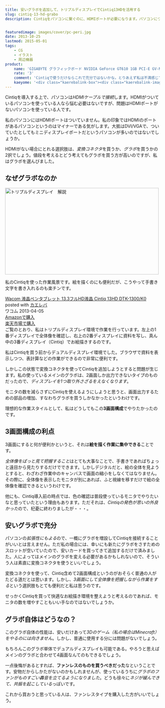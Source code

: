 ```yaml
---
title: 安いグラボを追加して、トリプルディスプレイでCintiq13HDを活用する
slug: cintiq-13-hd-grabo
description: Cintiqをパソコンに繋ぐのに、HDMIポートが必要になります。パソコンについていない場合は、グラフィックボードを増設することも検討してみてはいかがでしょうか。変換ケーブルの方が安上がりですが、古いモニタを活用する方法もありだと思います。


featuredimage: images/cover/pc-peri.jpg
date: 2013-10-25
lastmod: 2015-05-01
tags: 
    - CG
    - イラスト
    - 周辺機器
product:
    name: 'GIGABYTE グラフィックボード NVIDIA GeForce GT610 1GB PCI-E GV-N610D3-1GI'
    rate: '3'
    comment: 'Cintiqで使うだけならこれで充分ではないかな。とりあえず私は不満感じてない。'
    kaeyome: '<div class="kaerebalink-box"><div class="kaerebalink-image"><a href="http://www.amazon.co.jp/exec/obidos/ASIN/B00825VTM8/illusionspace-22/ref=nosim/" rel="nofollow" target="_blank"><img src="http://ecx.images-amazon.com/images/I/41rFeM2JjgL._SL160_.jpg" style="border: none;" /></a></div><div class="kaerebalink-info"><div class="kaerebalink-name"><a href="http://www.amazon.co.jp/exec/obidos/ASIN/B00825VTM8/illusionspace-22/ref=nosim/" rel="nofollow" target="_blank">GIGABYTE グラフィックボード NVIDIA GeForce GT610 1GB PCI-E GV-N610D3-1GI</a><div class="kaerebalink-powered-date">posted with <a href="http://kaereba.com" rel="nofollow" target="_blank">カエレバ</a></div></div><div class="kaerebalink-detail"> 日本ギガバイト 2012-05-16    </div><div class="kaerebalink-link1"><div class="shoplinkamazon"><a href="http://www.amazon.co.jp/gp/search?keywords=GT610%20GV-N610D3-1GI&__mk_ja_JP=%83J%83%5E%83J%83i&tag=illusionspace-22" rel="nofollow" target="_blank" title="アマゾン" >Amazonで購入</a></div><div class="shoplinkrakuten"><a href="http://hb.afl.rakuten.co.jp/hgc/0e95387f.f2aef20d.0e953880.25e412bd/?pc=http%3A%2F%2Fsearch.rakuten.co.jp%2Fsearch%2Fmall%2FGT610%2520GV-N610D3-1GI%2F-%2Ff.1-p.1-s.1-sf.0-st.A-v.2%3Fx%3D0%26scid%3Daf_ich_link_urltxt%26m%3Dhttp%3A%2F%2Fm.rakuten.co.jp%2F" rel="nofollow" target="_blank" title="楽天市場" >楽天市場で購入</a></div></div></div><div class="booklink-footer" style="clear: left"></div></div>'
---
```


Cintiqを導入する上で、パソコンは<em>HDMIケーブルで接続</em>します。HDMIがついているパソコンを使っている人なら悩む必要はないですが、問題はHDMIポートがないパソコンを使っている人です。

私のパソコンにはHDMIポートはついていません。私の印象ではHDMIのポートがあるパソコンというのはマイナーである気がします。大抵はDVI/VGAで、ついていたとしてもミニディスプレイポートだというパソコンが多いのではないでしょうか。

HDMIがない場合にとれる選択肢は、<em>変換コネクタ</em>を買うか、<em>グラボ</em>を買うかの2択でしょう。値段を考えるとどう考えてもグラボを買う方が高いのですが、私はグラボを選んびました。


## なぜグラボなのか


<img src="https://wantit.gcreate.jp/wp-content/uploads/2013/10/PA2418002.jpg" alt="トリプルディスプレイ　解説" width="500" height="281" class="size-medium wp-image-200" srcset="https://wantit.gcreate.jp/wp-content/uploads/2013/10/PA2418002.jpg 500w, https://wantit.gcreate.jp/wp-content/uploads/2013/10/PA2418002-300x168.jpg 300w" sizes="(max-width: 500px) 100vw, 500px" />

私のCintiqを使った作業風景です。絵を描くのにも便利だが、こうやって手書き文字を書き入れるのも楽チンです。

<div class="kaerebalink-box">
<div class="kaerebalink-image"><a href="http://www.amazon.co.jp/exec/obidos/ASIN/B00BQ6YDAA/illusionspace-22/ref=nosim/" rel="nofollow" target="_blank"><img alt=""  src="http://ecx.images-amazon.com/images/I/41IyYb--jAL._SL160_.jpg" style="border: none;" /></a></div>
<div class="kaerebalink-info">
<div class="kaerebalink-name"><a href="http://www.amazon.co.jp/exec/obidos/ASIN/B00BQ6YDAA/illusionspace-22/ref=nosim/" rel="nofollow" target="_blank">Wacom 液晶ペンタブレット 13.3フルHD液晶 Cintiq 13HD DTK-1300/K0</a>

<div class="kaerebalink-powered-date">posted with <a href="http://kaereba.com" rel="nofollow" target="_blank">カエレバ</a></div>
</div>
<div class="kaerebalink-detail"> ワコム 2013-04-05    </div>
<div class="kaerebalink-link1">
<div class="shoplinkamazon"><a href="http://www.amazon.co.jp/gp/search?keywords=DTK-1300%2FK0&#038;__mk_ja_JP=%83J%83%5E%83J%83i&#038;tag=illusionspace-22" rel="nofollow" target="_blank" title="アマゾン" >Amazonで購入</a></div>
<div class="shoplinkrakuten"><a href="http://hb.afl.rakuten.co.jp/hgc/0e95387f.f2aef20d.0e953880.25e412bd/?pc=http%3A%2F%2Fsearch.rakuten.co.jp%2Fsearch%2Fmall%2FDTK-1300%252FK0%2F-%2Ff.1-p.1-s.1-sf.0-st.A-v.2%3Fx%3D0%26scid%3Daf_ich_link_urltxt%26m%3Dhttp%3A%2F%2Fm.rakuten.co.jp%2F" rel="nofollow" target="_blank" title="楽天市場" >楽天市場で購入</a></div>
</div>
</div>
<div class="booklink-footer" style="clear: left"></div>
</div>
ご覧のとおり、私はトリプルディスプレイ環境で作業を行っています。左上の1番ディスプレイで全体像を確認し、右上の2番ディスプレイに資料を写し、真ん中の3番ディスプレイ（Cintiq）でお絵描きするのです。

私はCintiqを買う前からデュアルディスプレイ環境でした。ブラウザで資料を表示しつつ、表計算などの作業ができるので非常に便利です。

しかしこの状態で変換コネクタを使ってCintiqを追加しようとすると問題が生じます。私の使っているメインのグラボは、2画面しか出力できないタイプのものだったので、<em>ディスプレイを1つ取り外さざるをえなくなります</em>。

モニタの数を減らさずにCintiqを使えるようにしようと思うと、画面出力するための部品の増加、すなわちグラボを買うしかなかったというわけです。

理想的な作業スタイルとして、私はどうしてもこの<strong>3画面構成</strong>でやりたかったのです。


## 3画面構成の利点


3画面にすると何が便利かというと、それは<strong>絵を描く作業に集中できる</strong>ことです。

<em>全体像をぱっと見て把握すること</em>はとても大事なことで、手書きであればちょっと遠目から見たりするだけでできます。しかしデジタルだと、絵の全体を見ようとすると、わざわざ作業中のキャンバスで画面の縮小をしなくてはなりません。その際に、全体像を表示したモニタが別にあれば、ふと視線を移すだけで絵の全体像を確認できるというわけです。

他にも、Cintiq導入前の時点では、色の確認は普段使っているモニタでやりたいなと思っていたという理由もあります。ただそれは、<em>Cintiqの発色が思いの外良かった</em>ので、杞憂に終わりましたが・・・。


## 安いグラボで充分


パソコンの<em>拡張性にもよる</em>ので、一概にグラボを増設してCintiqを接続することがいいとは言えません。ただ私の場合には、幸いにも新たにグラボをさすためのスロットが空いていたので、安いカードを買ってきて追加するだけで済みました。人によってはメインのグラボを変える必要があるかもしれないので、そういう人は素直に変換コネクタを使うといいでしょう。

変換コネクタを使って、Cintiq含めて2画面構成というのがおそらく普通の人がたどる道だとは思います。しかし、<em>3画面にして全体像を把握しながら作業をする</em>という選択肢もとても便利だと私は思うのです。

せっかくCintiqを買って快適なお絵描き環境を整えようと考えるのであれば、モニタの数を増やすこともいい手なのではないでしょうか。


## グラボ自体はどうなの？


このグラボ自体の性能は、安いだけあって<em>3Dのゲーム（私の場合はMinecraft）をやるのには向きません</em>。しかし、普通に使用する分には問題がないでしょう。

もちろんこのグラボ単体でデュアルディスプレイも可能である。やろうと思えばメインのグラボと合わせて4画面なんてのもできるでしょう。

一点後悔があるとすれば、<strong>ファンレスのものを買うべきだった</strong>なということです。安物だからしかたがないのかもしれませんが、使っているうちに<em>グラボのファンがものすごい轟音を立てるようになりました</em>。どうも徐々に<em>ネジが緩んできて、共振を起こしている</em>っぽいです。

これから買おうと思っている人は、ファンレスタイプを購入した方がいいでしょう。


  